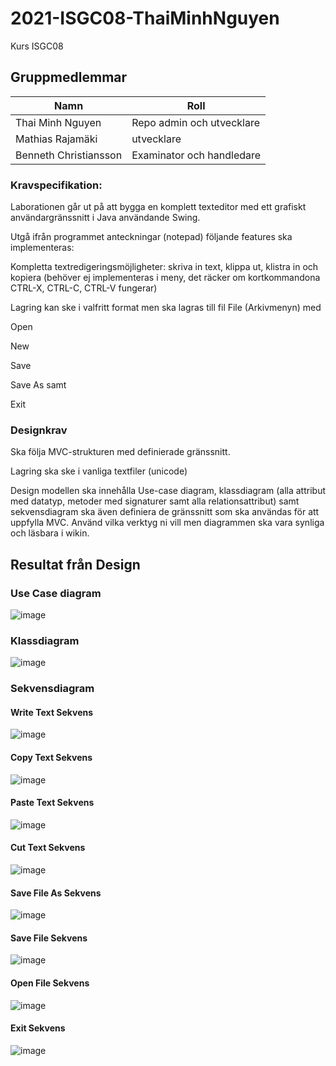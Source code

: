 # 2021-ISGC08-ThaiMinhNguyen
Kurs ISGC08
## Gruppmedlemmar

| Namn | Roll        
| ------------- |-------------
| Thai Minh Nguyen   | Repo admin och utvecklare 
| Mathias Rajamäki   |  utvecklare     
| Benneth Christiansson | Examinator och handledare   

### Kravspecifikation:
Laborationen går ut på att bygga en komplett texteditor med ett grafiskt användargränssnitt i Java användande Swing.

Utgå ifrån programmet anteckningar (notepad) följande features ska implementeras:


Kompletta textredigeringsmöjligheter: skriva in text, klippa ut, klistra in och kopiera (behöver ej implementeras i meny, det räcker om kortkommandona CTRL-X, CTRL-C, CTRL-V fungerar)


Lagring kan ske i valfritt format men ska lagras till fil
File (Arkivmenyn) med

Open

New

Save

Save As samt

Exit

### Designkrav
Ska följa MVC-strukturen med definierade gränssnitt.

Lagring ska ske i vanliga textfiler (unicode)

Design modellen ska innehålla Use-case diagram, klassdiagram (alla attribut med datatyp, metoder med signaturer samt alla relationsattribut) samt sekvensdiagram ska även definiera de gränssnitt som ska användas för att uppfylla MVC. Använd vilka verktyg ni vill men diagrammen ska vara synliga och läsbara i wikin.

## Resultat från Design
### Use Case diagram
![image](https://user-images.githubusercontent.com/65395551/142213877-efe7eae9-2be9-4a08-9beb-280e2c8a7f6d.png)


### Klassdiagram
![image](https://user-images.githubusercontent.com/65395551/142213939-6f0362b6-5e63-4e20-8a2d-bb62e1791a38.png)

### Sekvensdiagram

#### Write Text Sekvens
![image](https://user-images.githubusercontent.com/65395551/142214760-7a3f071b-d8ea-4586-b6eb-4e2643ed700c.png)

#### Copy Text Sekvens
![image](https://user-images.githubusercontent.com/65395551/142214801-c6b41f78-4ebc-4419-a0db-f52069eeeef2.png)

#### Paste Text Sekvens
![image](https://user-images.githubusercontent.com/65395551/142214868-3aac30bd-708d-4162-b593-53751e3c64a3.png)

#### Cut Text Sekvens
![image](https://user-images.githubusercontent.com/65395551/142214887-17d55433-7fe6-4d48-99fb-3a96b06fb899.png)

#### Save File As Sekvens
![image](https://user-images.githubusercontent.com/65395551/142214939-25cf4ee7-0b0a-4644-86b0-6a31ceba48ac.png)

#### Save File Sekvens
![image](https://user-images.githubusercontent.com/65395551/142214974-89ff6371-5420-4194-aaac-28086c8f0ceb.png)

#### Open File Sekvens
![image](https://user-images.githubusercontent.com/65395551/142215006-972fb0d8-214e-4408-b43c-820360b021f5.png)

#### Exit Sekvens
![image](https://user-images.githubusercontent.com/65395551/142215037-04f95944-7c52-42e0-84d1-b85f7a7d8d92.png)


